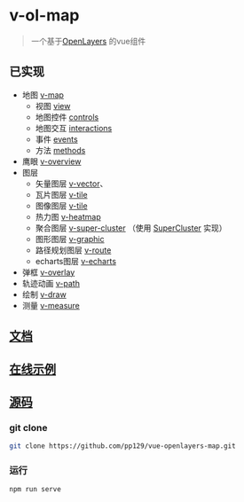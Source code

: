 # v-ol-map

> 一个基于[OpenLayers](https://openlayers.org/) 的vue组件

## 已实现

- 地图 [v-map](https://pp129.github.io/vue-openlayers-map/components/MAP.html)
  - 视图 [view](https://pp129.github.io/vue-openlayers-map/MAP.html#view)
  - 地图控件 [controls](https://pp129.github.io/vue-openlayers-map/components/MAP.html#controls)
  - 地图交互 [interactions](https://pp129.github.io/vue-openlayers-map/components/MAP.html#interactions)
  - 事件 [events](https://pp129.github.io/vue-openlayers-map/components/MAP.html#events)
  - 方法 [methods](https://pp129.github.io/vue-openlayers-map/components/MAP.html#methods)
- 鹰眼 [v-overview](https://pp129.github.io/vue-openlayers-map/components/OVERVIEW.html)
- 图层
  - 矢量图层 [v-vector](https://pp129.github.io/vue-openlayers-map/components/VECTOR.html)、
  - 瓦片图层 [v-tile](https://pp129.github.io/vue-openlayers-map/components/TILEL.html)
  - 图像图层 [v-tile](https://pp129.github.io/vue-openlayers-map/components/IMAGE.html)
  - 热力图 [v-heatmap](https://pp129.github.io/vue-openlayers-map/components/HEATMAP.html)
  - 聚合图层 [v-super-cluster](https://pp129.github.io/vue-openlayers-map/components/CLUSTERLAYER.html) （使用 [SuperCluster](https://github.com/mapbox/supercluster) 实现）
  - 图形图层 [v-graphic](https://pp129.github.io/vue-openlayers-map/components/GRAPHIC.html)
  - 路径规划图层 [v-route](https://pp129.github.io/vue-openlayers-map/components/ROUTE.html)
  - echarts图层 [v-echarts](https://pp129.github.io/vue-openlayers-map/components/ECHARTS.html)
-  弹框 [v-overlay](https://pp129.github.io/vue-openlayers-map/components/OVERLAY.html)
-  轨迹动画 [v-path](https://pp129.github.io/vue-openlayers-map/components/PATH.html)
-  绘制 [v-draw](https://pp129.github.io/vue-openlayers-map/components/DRAW.html)
-  测量 [v-measure](https://pp129.github.io/vue-openlayers-map/components/MEASURE.html)


## [文档](https://pp129.github.io/vue-openlayers-map/DEV.html)

## [在线示例](https://vue-openlayers-map.netlify.app/)

## [源码](https://github.com/pp129/vue-openlayers-map)

### git clone

```bash
git clone https://github.com/pp129/vue-openlayers-map.git
```

### 运行
```bash
npm run serve
```
